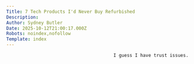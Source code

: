 ```yaml
---
Title: 7 Tech Products I'd Never Buy Refurbished
Description: 
Author: Sydney Butler
Date: 2025-10-12T21:00:17.000Z
Robots: noindex,nofollow
Template: index
---
```


                                            I guess I have trust issues.
                                        